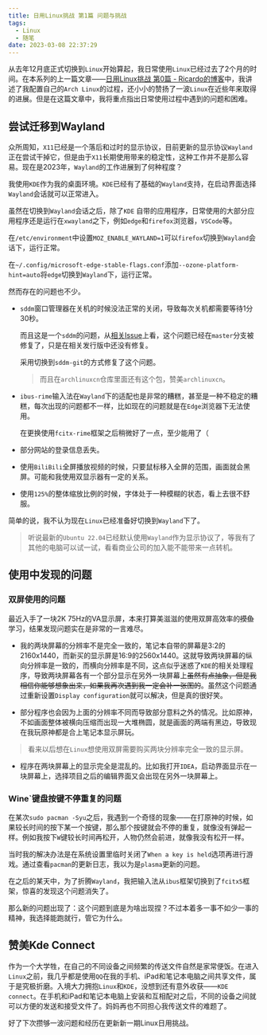 ```yaml
---
title: 日用Linux挑战 第1篇 问题与挑战
tags:
  - Linux
  - 随笔
date: 2023-03-08 22:37:29
---
```



从去年12月底正式切换到`Linux`开始算起，我日常使用`Linux`已经过去了2个月的时间。在本系列的上一篇文章——[日用Linux挑战 第0篇 - Ricardo的博客](https://rrricardo.top/blog/2023/01/15/daily-linux-0/)中，我讲述了我配置自己的`Arch Linux`的过程，还小小的赞扬了一波`Linux`在近些年来取得的进展。但是在这篇文章中，我将重点指出日常使用过程中遇到的问题和困难。

<!--more-->

## 尝试迁移到Wayland

众所周知，`X11`已经是一个落后和过时的显示协议，目前更新的显示协议`Wayland`正在尝试干掉它，但是由于`X11`长期使用带来的稳定性，这种工作并不是那么容易。现在是2023年，`Wayland`的工作进展到了何种程度？

我使用`KDE`作为我的桌面环境。`KDE`已经有了基础的`Wayland`支持，在启动界面选择`Wayland`会话就可以正常进入。

虽然在切换到`Wayland`会话之后，除了`KDE` 自带的应用程序，日常使用的大部分应用程序还是运行在`xwayland`之下，例如`edge`和`firefox`浏览器，`VSCode`等。

在`/etc/environment`中设置`MOZ_ENABLE_WAYLAND=1`可以`firefox`切换到`Wayland`会话下，运行正常。

在`~/.config/microsoft-edge-stable-flags.conf`添加`--ozone-platform-hint=auto`将`edge`切换到`Wayland`下，运行正常。

然而存在的问题也不少。

- `sddm`窗口管理器在关机的时候没法正常的关闭，导致每次关机都需要等待1分30秒。
  
  而且这是一个`sddm`的问题，从[相关Issue](https://github.com/sddm/sddm/issues/1476)上看，这个问题已经在`master`分支被修复了，只是在相关发行版中还没有修复。
  
  采用切换到`sddm-git`的方式修复了这个问题。
  
  > 而且在`archlinuxcn`仓库里面还有这个包，赞美`archlinuxcn`。

- `ibus-rime`输入法在`Wayland`下的适配也是非常的糟糕，甚至是一种不稳定的糟糕，每次出现的问题都不一样，比如现在的问题就是在`Edge`浏览器下无法使用。
  
  在更换使用`fcitx-rime`框架之后稍微好了一点，至少能用了（

- 部分网站的登录信息丢失。

- 使用`BiliBili`全屏播放视频的时候，只要鼠标移入全屏的范围，画面就会黑屏。可能和我使用双显示器有一定的关系。

- 使用`125%`的整体缩放比例的时候，字体处于一种模糊的状态，看上去很不舒服。

简单的说，我不认为现在`Linux`已经准备好切换到`Wayland`下了。

> 听说最新的`Ubuntu 22.04`已经默认使用`Wayland`作为显示协议了，等我有了其他的电脑可以试一试，看看商业公司的加入能不能带来一点转机。

## 使用中发现的问题

### 双屏使用的问题

最近入手了一块2K 75Hz的VA显示屏，本来打算美滋滋的使用双屏高效率的~~摸鱼~~学习，结果发现问题实在是非常的一言难尽。

- 我的两块屏幕的分辨率不是完全一致的，笔记本自带的屏幕是3:2的2160x1440，而新买的显示屏是16:9的2560x1440。这就导致两块屏幕的纵向分辨率是一致的，而横向分辨率是不同，这点似乎迷惑了`KDE`的相关处理程序，导致两块屏幕各有一个部分显示在另外一块屏幕上~~虽然有点抽象，但是我相信你能够想象出来，如果我再次遇到我一定会补一张图的~~。虽然这个问题通过重新设置`Display configuration`就可以解决，但是真的很好笑。

- 部分程序也会因为上面的分辨率不同而导致部分意料之外的情况。比如原神，不如画面整体被横向压缩而出现一大堆椭圆，就是画面的两端有黑边，导致现在我玩原神都是合上笔记本显示屏玩。

> 看来以后想在`Linux`想使用双屏需要购买两块分辨率完全一致的显示屏。

- 程序在两块屏幕上的显示完全是混乱的。比如我打开`IDEA`，启动界面显示在一块屏幕上，选择项目之后的编辑界面又会出现在另外一块屏幕上。

### Wine`键盘按键不停重复的问题

在某次`sudo pacman -Syu`之后，我遇到一个奇怪的现象——在打原神的时候，如果较长时间的按下某一个按键，那么那个按键就会不停的重复，就像没有弹起一样。例如我按下`W`键较长时间再松开，人物仍然会前进，就像我没有松开一样。

当时我的解决办法是在系统设置里临时关闭了`When a key is held`选项再进行游戏。通过查看`pacman`的更新日志，我以为是`plasma`更新的问题。

在之后的某天中，为了折腾`Wayland`，我把输入法从`ibus`框架切换到了`fcitx5`框架，惊喜的发现这个问题消失了。

那么新的问题出现了：这个问题到底是为啥出现捏？不过本着多一事不如少一事的精神，我选择能跑就行，管它为什么。

## 赞美Kde Connect

作为一个大学牲，在自己的不同设备之间频繁的传送文件自然是家常便饭。在进入`Linux`之前，我几乎都是使用`QQ`在我的手机、iPad和笔记本电脑之间共享文件，属于是究极折磨。入境大力拥抱`Linux`和`KDE`，没想到还有意外收获——`KDE connect`。在手机和iPad和笔记本电脑上安装和互相配对之后，不同的设备之间就可以方便的发送和接受文件了。妈妈再也不同担心我传送文件的难题了。

好了下次攒够一波问题和经历在更新新一期Linux日用挑战。
